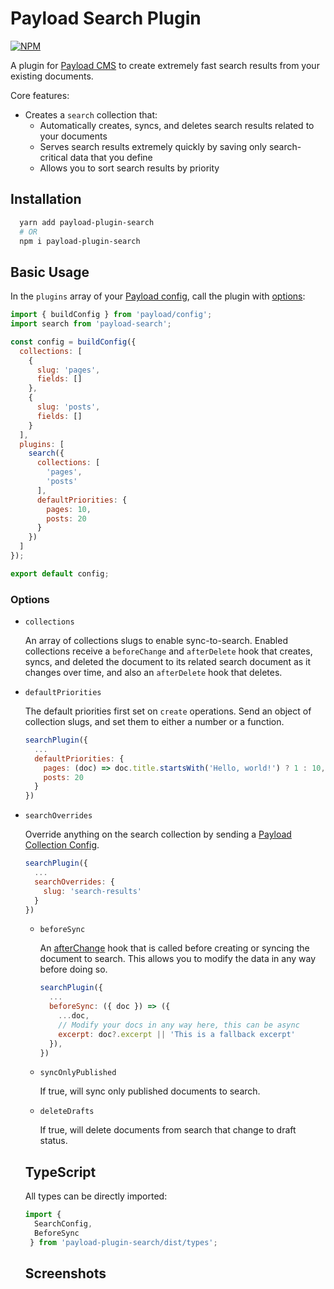 # Payload Search Plugin

[![NPM](https://img.shields.io/npm/v/payload-plugin-search)](https://www.npmjs.com/package/payload-plugin-search)

A plugin for [Payload CMS](https://github.com/payloadcms/payload) to create extremely fast search results from your existing documents.

Core features:
  - Creates a `search` collection that:
    - Automatically creates, syncs, and deletes search results related to your documents
    - Serves search results extremely quickly by saving only search-critical data that you define
    - Allows you to sort search results by priority

## Installation

```bash
  yarn add payload-plugin-search
  # OR
  npm i payload-plugin-search
```

## Basic Usage

In the `plugins` array of your [Payload config](https://payloadcms.com/docs/configuration/overview), call the plugin with [options](#options):

```js
import { buildConfig } from 'payload/config';
import search from 'payload-search';

const config = buildConfig({
  collections: [
    {
      slug: 'pages',
      fields: []
    },
    {
      slug: 'posts',
      fields: []
    }
  ],
  plugins: [
    search({
      collections: [
        'pages',
        'posts'
      ],
      defaultPriorities: {
        pages: 10,
        posts: 20
      }
    })
  ]
});

export default config;
```

### Options

- `collections`

    An array of collections slugs to enable sync-to-search. Enabled collections receive a `beforeChange` and `afterDelete` hook that creates, syncs, and deleted the document to its related search document as it changes over time, and also an `afterDelete` hook that deletes.

- `defaultPriorities`

    The default priorities first set on `create` operations. Send an object of collection slugs, and set them to either a number or a function.

    ```js
    searchPlugin({
      ...
      defaultPriorities: {
        pages: (doc) => doc.title.startsWith('Hello, world!') ? 1 : 10,
        posts: 20
      }
    })

    ```

- `searchOverrides`

    Override anything on the search collection by sending a [Payload Collection Config](https://payloadcms.com/docs/configuration/collections).

    ```js
    searchPlugin({
      ...
      searchOverrides: {
        slug: 'search-results'
      }
    })
    ```

  - `beforeSync`

    An [afterChange]([afterChange](https://payloadcms.com/docs/hooks/globals#afterchange)) hook that is called before creating or syncing the document to search. This allows you to modify the data in any way before doing so.

    ```js
    searchPlugin({
      ...
      beforeSync: ({ doc }) => ({
        ...doc,
        // Modify your docs in any way here, this can be async
        excerpt: doc?.excerpt || 'This is a fallback excerpt'
      }),
    })
    ```

  - `syncOnlyPublished`

    If true, will sync only published documents to search.

  - `deleteDrafts`

    If true, will delete documents from search that change to draft status.

  ## TypeScript

  All types can be directly imported:

  ```js
  import {
    SearchConfig,
    BeforeSync
   } from 'payload-plugin-search/dist/types';
  ```

  ## Screenshots

  <!-- ![screenshot 1](https://github.com/trouble/payload-plugin-search/blob/main/images/screenshot-1.jpg?raw=true) -->
